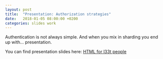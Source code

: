 ```yaml
---
layout: post
title:  "Presentation: Authorization strategies"
date:   2018-01-05 08:00:00 +0200
categories: slides work
---
```


Authentication is not always simple. And when you mix in sharding you end up with... presentation.

You can find presentation slides here: [HTML for l33t people](https://povilasjurcys.github.io/presentations/work/20180119_authentication)

